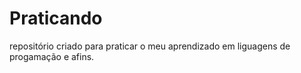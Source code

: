 # Praticando
 repositório criado para praticar o meu aprendizado em liguagens de progamação e afins.

